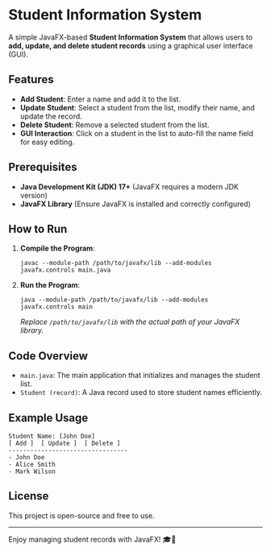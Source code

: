# Student Information System

A simple JavaFX-based **Student Information System** that allows users to **add, update, and delete student records** using a graphical user interface (GUI).

## Features

- **Add Student**: Enter a name and add it to the list.
- **Update Student**: Select a student from the list, modify their name, and update the record.
- **Delete Student**: Remove a selected student from the list.
- **GUI Interaction**: Click on a student in the list to auto-fill the name field for easy editing.

## Prerequisites

- **Java Development Kit (JDK) 17+** (JavaFX requires a modern JDK version)
- **JavaFX Library** (Ensure JavaFX is installed and correctly configured)

## How to Run

1. **Compile the Program**:

   ```
   javac --module-path /path/to/javafx/lib --add-modules javafx.controls main.java
   ```

2. **Run the Program**:

   ```
   java --module-path /path/to/javafx/lib --add-modules javafx.controls main
   ```

   *Replace `/path/to/javafx/lib` with the actual path of your JavaFX library.*

## Code Overview

- `main.java`: The main application that initializes and manages the student list.
- `Student (record)`: A Java record used to store student names efficiently.

## Example Usage

```
Student Name: [John Doe]
[ Add ]  [ Update ]  [ Delete ]
---------------------------------
- John Doe
- Alice Smith
- Mark Wilson
```

## License

This project is open-source and free to use.

---

Enjoy managing student records with JavaFX! 🎓🚀
